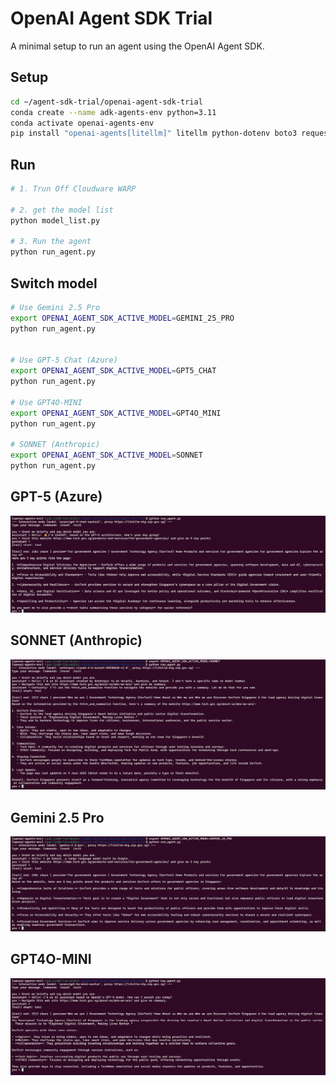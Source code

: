 # OpenAI Agent SDK Trial

A minimal setup to run an agent using the OpenAI Agent SDK.

## Setup

```bash
cd ~/agent-sdk-trial/openai-agent-sdk-trial
conda create --name adk-agents-env python=3.11
conda activate openai-agents-env
pip install "openai-agents[litellm]" litellm python-dotenv boto3 requests beautifulsoup4
```

## Run
```bash
# 1. Trun Off Cloudware WARP

# 2. get the model list
python model_list.py

# 3. Run the agent
python run_agent.py
```

## Switch model
```bash
# Use Gemini 2.5 Pro
export OPENAI_AGENT_SDK_ACTIVE_MODEL=GEMINI_25_PRO
python run_agent.py


# Use GPT-5 Chat (Azure)
export OPENAI_AGENT_SDK_ACTIVE_MODEL=GPT5_CHAT
python run_agent.py

# Use GPT4O-MINI
export OPENAI_AGENT_SDK_ACTIVE_MODEL=GPT4O_MINI
python run_agent.py

# SONNET (Anthropic)
export OPENAI_AGENT_SDK_ACTIVE_MODEL=SONNET
python run_agent.py
```

## GPT-5 (Azure)
![alt text](image-2.png)

## SONNET (Anthropic)
![alt text](image-3.png)

## Gemini 2.5 Pro
![alt text](image-4.png)

## GPT4O-MINI
![alt text](image-5.png)


